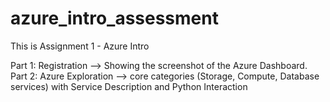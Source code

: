 # azure_intro_assessment

This is Assignment 1 - Azure Intro

Part 1: Registration  --> Showing the screenshot of the Azure Dashboard.
Part 2: Azure Exploration --> core categories (Storage, Compute, Database services) with Service Description and Python Interaction
